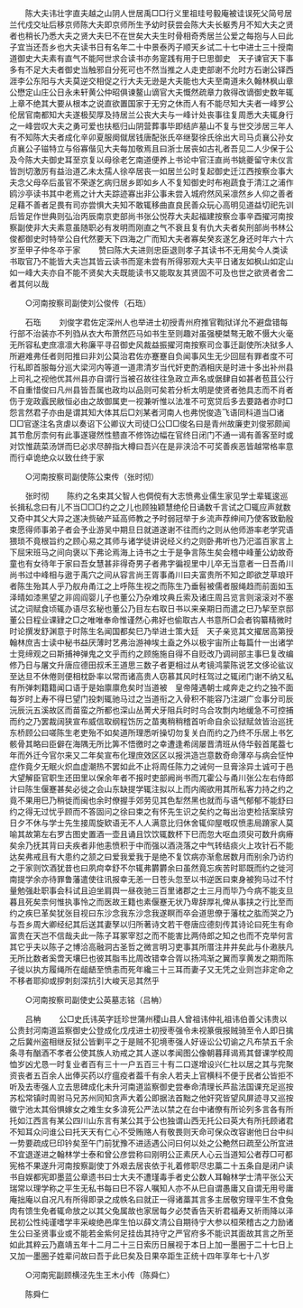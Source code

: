 <!-- { "loadSidebar": true } -->
　　陈大夫讳壮字直夫越之山阴人世居禹□□行义里祖珪号毅庵被诖误死父简号居兰代戍交址后移京师陈大夫即京师所生予幼时获尝会陈大夫长躯秀月不知大夫之贤者也稍长乃悉大夫之贤大夫巳不在世矣大夫生时骨相奇秀居兰公爱之每抱与人曰此子宜当还吾乡也大夫读书日有名年二十中景泰丙子顺天乡试二十七中进士三十授南道御史大夫素有直气不能阿世求合读书亦务寔践有用于巳思御史　天子谏官天下事多有不足大夫者御史当触邪自分死可也不然当推之人走吏部谢不允时方石谢公铎西涯李公东阳与大夫莫逆交相促之行大夫无逊是大夫能也大夫至南道未久翰林枫山章公懋定山庄公日永未轩黄公仲昭俱谏鳌山谪官大夫慨然疏章力救得改谪御史数年辄上章不绝其大要从根本之说直欲置国家于无穷之休而人有不能尽知大夫者一峰罗公伦居官南都知大夫遂极契厚及持居兰公丧大夫与一峰计处丧事往复周悉大夫辄身行之一峰尝叹大夫之勇可爱也扶柩归山阴营葬事毕即结庐墓山不复与世交涉居三年人有不知陈大夫者成化辛卯夏服阕僦居钱唐配张氏卒继娶徐氏徐出大司马贞襄公孙女贞襄公子镃特立与俗寡偕见大夫每加敬焉且曰浙士居丧如古礼者吾见二人少保于公及今陈大夫御史耳至京复以母徐老乞南道便养上书论中官汪直尚书姚夔留守未仪言皆剀切激厉有益治道乙未太孺人徐卒居丧一如居兰公时复起御史迁江西按察佥事大夫念父母卒后虽官不荣遂乞病归居乡即如乡人不复知御史时布袍蔬食于清江之浦作鸥沙亭读书其中老焉之计大夫踪迹寡出非公事未尝入城府然风采凛然乡人仰之善者足藉不善者足畏有司亦尝惧大夫知不敢辄移曲直良民善众玩心高明见道益切祀先训后皆足作世典则弘治丙辰南京吏部尚书张公悦荐大夫起福建按察佥事辛酉擢河南按察副使非大夫素意虽随职必有发明而刚直之气不衰且复有仇大夫者矣刑部尚书林公俊都御史时特举公自代然要天下四海之广而知大夫者寡矣癸亥遂乞身还时年六十六岁至甲子仲冬卒于家 
　　赞曰陈大夫进则忠臣退则孝子其读书不无用矣今人类读书取官乃不能皆大夫岂其皆云读书而寔未尝有所得邪观大夫平日诸友如枫山如定山如一峰大夫亦自不能不贤矣大夫既能读书又能取友其贤固不可及也世之欲贤者舍二者其何以哉 

　　○河南按察司副使刘公俊传（石珤） 

　　石珤 
　　刘俊字君佐定深州人也举进士初授青州府推官鞫狱详允不避盘错每行部不治装亦不列驺从衣大布萧然匹马如书生至则趣对虽强梗桀骜无敢不慑大火毫无所容私吏庶凛凛大称廉平寻召御史风裁益振擢河南按察司佥事迁副使所决狱多人所避难弗任者则阳推曰非刘公莫治君佐亦蹇蹇自负闻事风生无少回屈有罪者度不可行私即首服每分巡大梁河内等道一道肃清岁当代奸吏酌酒相庆是时进十多出补州县上司礼之视他优其州县亦自谓行当被召故往往急政立声名或倨肆自如甚者苞苴公行不自重惜俊曰凡州县皆吾属也政均以品则可矣若分析太明是使贤者弛具志而不肖者伤于宠政蠧民敝恒必由之故御属吏一视兼听惟以法准不可宽贷后多去要路者亦时□怨言然君子亦由是谓其知大体其后□刘某者河南人也弗悦俊造飞语同科道当□诸□□官遂注名贪虐以奏诏下公卿议大司徒□公□□俊名曰是青州故廉吏刘俊邪颇闻其节愈厉柰何有此事遂寝然性戆直不修饰边幅在官终日闭门不通一谒有善客至时或对饮惟蔬菜汤饼而巳必求尽醉指大樽曰吾兴在是非浃洽不可奖善疾恶皆越常格率意而行卓诡绝众以致仕终于家 

　　○河南按察司副使陈公束传（张时彻） 

　　张时彻 
　　陈约之名束其父智人也倜傥有大志愤弗业儒生家见学士辈辄逡巡长揖私念曰有儿不当□□□约之之儿也顾独颖慧绝伦日诵数千言试之□辄应声就数又奇中其父大异之遂决赀破产延高师教之予时弱冠举于乡流声荐绅间乃使客致勤殷束愿得师事弟子者会予业游吴中期旦日就道遂谢不往而约之则从他师游率老学究语猥琐不竟根旨约之顾心易之其师与诸学徒讲说经义约之则卧弗听也乃汜滥百家言上下屈宋班马之间向褒以下弗论焉海上诗书之士于是争言陈生矣会稽中峰董公幼故奇童也有女待年于家曰吾女慧甚非得奇男子者弗字徧视里中儿卒无当意者一日吾甬川尚书过中峰相与遨于禹穴之间从容言尚王胥事甬川曰夫富贵所不知之即欲芝草琅玕者陈生殆其人乎乃舣舟甬江之上呼陈生视之而陈生乃垂髫被儒者服绳趋而前面如玉泽晴如漆黑望之非闾阎婴儿子也董公乃杂难坟典丘索及诸庄周吕览言则滚滚对不塞试之词赋食顷辄办语尽玄秘也董公乃目左右取日书以来亲期日而遣之巳乃挈至京邸董公日程业课肄之□之唯唯奉命惟谨然心弗好也偷取古人书意所□会者钩纂精微时时论撰发舒渊意于时陈生名闻国都矣巳乃举进士策大廷　天子亲览其文擢居高第授翰林庶吉士读中秘书益厌薄时艺弗治游神埃土盍之外以极宇宙所止每篇什一出诸学士竞缔观之曰斯捕神弹鬼之文乎而约之顾施施自得不自贬改乃调祠部主事巳复改编修乃日与屠文升唐应德田叔禾王道思三数子者更相过从考镜鸿蒙陈说艺文侈论谹议至达旦不休倦则便相枕卧率以常而诸高贵人窃慕其风时枉驾过之辄闭门谢不纳又私有所弹刺籍籍闻口语于是始廪廪危矣时当道被　皇帝隆遇朝士咸奔走之约之独不面每岁时上寿不得巳望门投刺辄驰马过之当道衔之入骨积不能容乃注湖广佥事分司辰沅辰沅五溪故区而苗蛮之所都也深山丛菁犬牙阻兵时时乌合攻剽内地缓急不可控捕而约之乃罢裁阔狭宣布威信取纲程饬厉之苗夷稍稍稽首听命自余讼狱赋敛皆治巡抚东桥顾公曰嗟陈生老吏殆不如矣道所理悉听操切勿复关白而约之乃终不乐居上书乞骸骨其略曰臣僻在海隅无所比筭不悟徼时之幸遭逢希阔屡晋清班从侍华毂首尾葢七年而外迁今官尔来又二年矣宣布化理庶效区区以报洪造岂意数奇命薄卒与病会怔忡症作竟夕无眠火炽血虚潮热不罢如此不止将周任陈力之诫何一旦膏涂异土诚可于邑大望解臣官职生还田里以保余年者不报时吏部阙尚书而兀霍公与甬川张公左右侍郎计曰陈生偃蹇甚矣必徙之会山东缺提学辄注拟以上而内阁欲用其所私客力持之约之竟不果用巳乃稍徙而闽也余时僚握手郊劳见其色犁然黑也就而与语气郁郁不能舒曰约之得无过忧乎顾而不答固问之徐曰束之有怀先生识之矣约之每出治吏检括案牍穷日夕不休与学士先生接周旋欵语无不人人满意比归休舍辄仰屋嘅叹愤恚局蹐家人莫喻其故第左右罗古图史置酒一壶且诵且饮饮辄数杯下巳而忽大呕血须臾可数升病瘠矣余乃抚其背曰夫疾者非他恚愤积于中而强以酒浇落之中气转结痰火上攻针石不能达矣弗戒且有大患约之颔之曰爱我爱我于是绝不复饮病亦渐愈居数月而别余乃访约之于家则饮酒犹昔也曰夙疴幸舒不尔辄弗欝欝余曰虽然竟忘疾苦时耶既而约之徙河南提学余亦待罪鲁藩遣使往讯报幸无恙一日苍头忽至以书逆医曰束身被狗马过不忖量勉强赴职事会科试且迫坐肩舆一昼夜驰三百里诸郡之士三月而毕乃今病不能支旦暮且死矣柰何惟执事怜之而医故王籍也素偃蹇无状乃卑辞厚礼俾从事挟之行比至而约之疾巳革矣犹张目视曰东沙念我东沙念我遂瞑而卒会道思僚于藩枕之肱而哭之乃与吾乡周大卿经纪其后送其妻孥以归所著诗文若干卷唐应德刻传其诗论曰死生有命富贵在天岂不信哉夫此一陈子耳冢宰怼之而不能害比两侍郎之知之也而不克举何言其它乎夫以陈子之博洽高融洞古圣哲之微言明习吏事其所厝注井井矣此与仆遫肤凡无所比数者奚啻天壤巳也彼其脂韦比周改错幸合胥以扬鸿渐之翼而享黄发之期而陈子徙以执方履绳所在龃龉至愤恚而死年纔三十三耳而妻子又无凭之业则岂非定命之不移者耶抑或摉刺刻深抗引大峻天忌其然乎 

　　○河南按察司副使史公英墓志铭（吕柟） 

　　吕柟 
　　公□史氏讳英字廷珍世蒲州稷山县人曾祖讳仲礼祖讳伯善父讳贵以公贵封河南道监察御史公登成化戊戌进士初授枣强令未视篆俄报贼骑至令人即日擒之后冀州盗相继反狱公皆剿平之于是贼不犯境枣强人好诬讼公切谕之凡布禁五千余条寻有酗酒不孝者公使其族人劝戒之其人遂以孝闻图公像朝暮拜谒焉其督课学校周恤岁凶尤恳一时复业者百有三十一户五百三十有二口遂增设兴仁社以居之其与完聚资丧者五百余人出俸买药以疗瘟疫者葢千有余人若夫上官横科不便于民者公皆拒不听及去枣强人立去思碑成化未升河南道监察御史尝奉命清理长芦盐法国课充足巡按苏松常镇时周驸马兄苏州同知贪声大着公即据法首黜之他奸究皆望风屏迹寻又巡按徽宁池太其俗惧嫁女之难生女多渰死公严法以禁之在台中诸僚有所论列多言各有所托如江西言有某公四川山东言有某公其于公也独谓山西无托公曰英大有所托顾诸君不知耳众问谁公曰托天天有仁心不受贿赂人有敬畏则天命可保众改容谢他日台中纠一势要疏成巳印钤矣至午门前犹豫不进适遇公问曰何以处之公艴然曰疏至公所宜进不宜退遂进之翰林学士泰和曾公彦尝称曰刚明公正素厌人心云当道知公者荐□可都宪格不果遂升河南按察副使丁外艰去居丧依于礼着修职尽忠藁二十五条自是闭户读书自娱都宪即墨蓝公章遗书曰士大夫不遭瑾毒手者史公数人耳翰林学士清平张公天瑞常以理学称之平生无私书每曰巳不容人嘱知人亦不从巳自谓愚庸又自谓无用号庸庵拙庵以自况凡有所得即录之成帙名曰就正一得诸藁其言多主居敬穷理平生不食兔肉有馈生免者辄命放之以其父兔属故也家居每夕必焚香告天祈君福寿又祈雨降以泽民初公性纯谨嗜学丰采峻绝邑庠生怕以薛文清公自期待宁大参以桓荣稽古之力励诸生公曰圣贤事业或不能若金紫何足挂齿其持守之严官府多不能识其面故其言之所至如此其粹云乃嘉靖五年十二月二十三日索历日展视于本日上加一墨圈于二十七日上又加一墨圈子姓辈问故曰吾于此巳矣及日果卒距生正统十四年享年七十八岁 

　　○河南宪副顾横泾先生王木小传（陈舜仁） 

　　陈舜仁 
